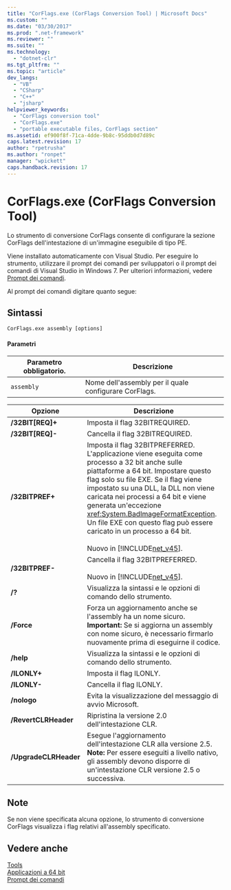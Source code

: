 ```yaml
---
title: "CorFlags.exe (CorFlags Conversion Tool) | Microsoft Docs"
ms.custom: ""
ms.date: "03/30/2017"
ms.prod: ".net-framework"
ms.reviewer: ""
ms.suite: ""
ms.technology: 
  - "dotnet-clr"
ms.tgt_pltfrm: ""
ms.topic: "article"
dev_langs: 
  - "VB"
  - "CSharp"
  - "C++"
  - "jsharp"
helpviewer_keywords: 
  - "CorFlags conversion tool"
  - "CorFlags.exe"
  - "portable executable files, CorFlags section"
ms.assetid: ef900f8f-71ca-4dde-9b8c-95ddb0d7d89c
caps.latest.revision: 17
author: "rpetrusha"
ms.author: "ronpet"
manager: "wpickett"
caps.handback.revision: 17
---
```

# CorFlags.exe (CorFlags Conversion Tool)
Lo strumento di conversione CorFlags consente di configurare la sezione CorFlags dell'intestazione di un'immagine eseguibile di tipo PE.  
  
 Viene installato automaticamente con Visual Studio.  Per eseguire lo strumento, utilizzare il prompt dei comandi per sviluppatori o il prompt dei comandi di Visual Studio in Windows 7.  Per ulteriori informazioni, vedere [Prompt dei comandi](../../../docs/framework/tools/developer-command-prompt-for-vs.md).  
  
 Al prompt dei comandi digitare quanto segue:  
  
## Sintassi  
  
```  
CorFlags.exe assembly [options]  
```  
  
#### Parametri  
  
|Parametro obbligatorio.|Descrizione|  
|-----------------------------|-----------------|  
|`assembly`|Nome dell'assembly per il quale configurare CorFlags.|  
  
|Opzione|Descrizione|  
|-------------|-----------------|  
|**\/32BIT\[REQ\]\+**|Imposta il flag 32BITREQUIRED.|  
|**\/32BIT\[REQ\]\-**|Cancella il flag 32BITREQUIRED.|  
|**\/32BITPREF\+**|Imposta il flag 32BITPREFERRED.  L'applicazione viene eseguita come processo a 32 bit anche sulle piattaforme a 64 bit.  Impostare questo flag solo su file EXE.  Se il flag viene impostato su una DLL, la DLL non viene caricata nei processi a 64 bit e viene generata un'eccezione <xref:System.BadImageFormatException>.  Un file EXE con questo flag può essere caricato in un processo a 64 bit.<br /><br /> Nuovo in [!INCLUDE[net_v45](../../../includes/net-v45-md.md)].|  
|**\/32BITPREF\-**|Cancella il flag 32BITPREFERRED.<br /><br /> Nuovo in [!INCLUDE[net_v45](../../../includes/net-v45-md.md)].|  
|**\/?**|Visualizza la sintassi e le opzioni di comando dello strumento.|  
|**\/Force**|Forza un aggiornamento anche se l'assembly ha un nome sicuro. **Important:**  Se si aggiorna un assembly con nome sicuro, è necessario firmarlo nuovamente prima di eseguirne il codice.|  
|**\/help**|Visualizza la sintassi e le opzioni di comando dello strumento.|  
|**\/ILONLY\+**|Imposta il flag ILONLY.|  
|**\/ILONLY\-**|Cancella il flag ILONLY.|  
|**\/nologo**|Evita la visualizzazione del messaggio di avvio Microsoft.|  
|**\/RevertCLRHeader**|Ripristina la versione 2.0 dell'intestazione CLR.|  
|**\/UpgradeCLRHeader**|Esegue l'aggiornamento dell'intestazione CLR alla versione 2.5. **Note:**  Per essere eseguiti a livello nativo, gli assembly devono disporre di un'intestazione CLR versione 2.5 o successiva.|  
  
## Note  
 Se non viene specificata alcuna opzione, lo strumento di conversione CorFlags visualizza i flag relativi all'assembly specificato.  
  
## Vedere anche  
 [Tools](../../../docs/framework/tools/index.md)   
 [Applicazioni a 64 bit](../../../docs/framework/64-bit-apps.md)   
 [Prompt dei comandi](../../../docs/framework/tools/developer-command-prompt-for-vs.md)